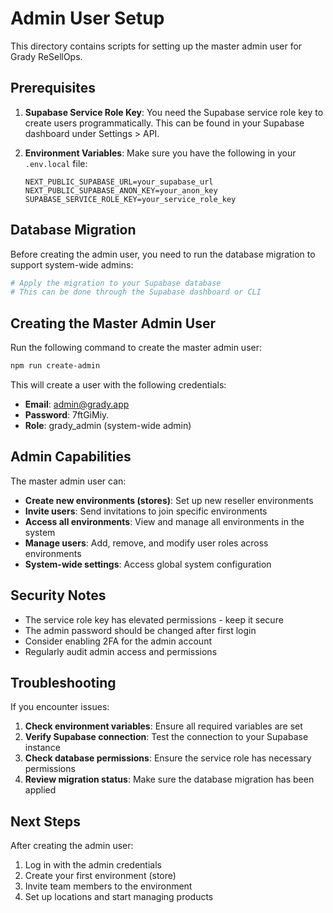 # Admin User Setup

This directory contains scripts for setting up the master admin user for Grady
ReSellOps.

## Prerequisites

1. **Supabase Service Role Key**: You need the Supabase service role key to
   create users programmatically. This can be found in your Supabase dashboard
   under Settings > API.

2. **Environment Variables**: Make sure you have the following in your
   `.env.local` file:
   ```
   NEXT_PUBLIC_SUPABASE_URL=your_supabase_url
   NEXT_PUBLIC_SUPABASE_ANON_KEY=your_anon_key
   SUPABASE_SERVICE_ROLE_KEY=your_service_role_key
   ```

## Database Migration

Before creating the admin user, you need to run the database migration to
support system-wide admins:

```bash
# Apply the migration to your Supabase database
# This can be done through the Supabase dashboard or CLI
```

## Creating the Master Admin User

Run the following command to create the master admin user:

```bash
npm run create-admin
```

This will create a user with the following credentials:

- **Email**: admin@grady.app
- **Password**: 7ftGiMiy.
- **Role**: grady_admin (system-wide admin)

## Admin Capabilities

The master admin user can:

- **Create new environments (stores)**: Set up new reseller environments
- **Invite users**: Send invitations to join specific environments
- **Access all environments**: View and manage all environments in the system
- **Manage users**: Add, remove, and modify user roles across environments
- **System-wide settings**: Access global system configuration

## Security Notes

- The service role key has elevated permissions - keep it secure
- The admin password should be changed after first login
- Consider enabling 2FA for the admin account
- Regularly audit admin access and permissions

## Troubleshooting

If you encounter issues:

1. **Check environment variables**: Ensure all required variables are set
2. **Verify Supabase connection**: Test the connection to your Supabase instance
3. **Check database permissions**: Ensure the service role has necessary
   permissions
4. **Review migration status**: Make sure the database migration has been
   applied

## Next Steps

After creating the admin user:

1. Log in with the admin credentials
2. Create your first environment (store)
3. Invite team members to the environment
4. Set up locations and start managing products
